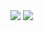 <img src="https://capsule-render.vercel.app/api?type=waving&color=auto&height=200&section=header&text=JIK GitHub&fontSize=90" />

<!--
**lee-young-jik/lee-young-jik** is a ✨ _special_ ✨ repository because its `README.md` (this file) appears on your GitHub profile.

Here are some ideas to get you started:

- 🔭 I’m currently working on ...
- 🌱 I’m currently learning ...
- 👯 I’m looking to collaborate on ...
- 🤔 I’m looking for help with ...
- 💬 Ask me about ...
- 📫 How to reach me: ...
- 😄 Pronouns: ...
- ⚡ Fun fact: ...
-->

<img src="https://img.shields.io/badge/Android-3DDC84?style=flat-square&logo=Android&logoColor=white"/>
